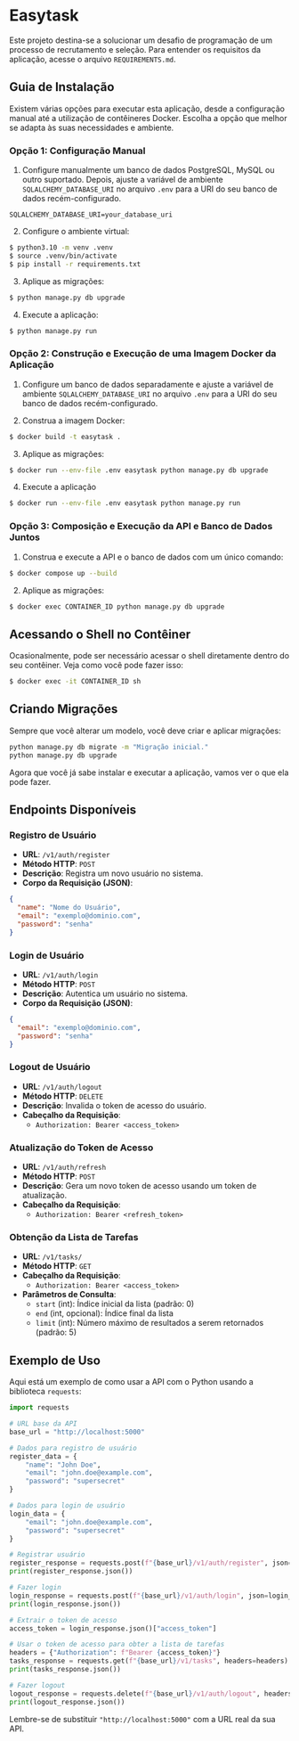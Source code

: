 # Easytask

Este projeto destina-se a solucionar um desafio de programação de um processo de recrutamento e seleção. Para entender os requisitos da aplicação, acesse o arquivo `REQUIREMENTS.md`.

## Guia de Instalação

Existem várias opções para executar esta aplicação, desde a configuração manual até a utilização de contêineres Docker. Escolha a opção que melhor se adapta às suas necessidades e ambiente.

### Opção 1: Configuração Manual

1. Configure manualmente um banco de dados PostgreSQL, MySQL ou outro suportado. Depois, ajuste a variável de ambiente `SQLALCHEMY_DATABASE_URI` no arquivo `.env` para a URI do seu banco de dados recém-configurado.
```
SQLALCHEMY_DATABASE_URI=your_database_uri
```

2. Configure o ambiente virtual:
```bash
$ python3.10 -m venv .venv
$ source .venv/bin/activate
$ pip install -r requirements.txt
```

3. Aplique as migrações:
```bash
$ python manage.py db upgrade
```

4. Execute a aplicação:
```bash
$ python manage.py run
```

### Opção 2: Construção e Execução de uma Imagem Docker da Aplicação

1. Configure um banco de dados separadamente e ajuste a variável de ambiente `SQLALCHEMY_DATABASE_URI` no arquivo `.env` para a URI do seu banco de dados recém-configurado.

2. Construa a imagem Docker:

```bash
$ docker build -t easytask .
```

3. Aplique as migrações:
```bash
$ docker run --env-file .env easytask python manage.py db upgrade
```

4. Execute a aplicação
```bash
$ docker run --env-file .env easytask python manage.py run
```

### Opção 3: Composição e Execução da API e Banco de Dados Juntos
1. Construa e execute a API e o banco de dados com um único comando:
```bash
$ docker compose up --build
```

2. Aplique as migrações:
```bash
$ docker exec CONTAINER_ID python manage.py db upgrade
```

## Acessando o Shell no Contêiner
Ocasionalmente, pode ser necessário acessar o shell diretamente dentro do seu contêiner. Veja como você pode fazer isso:
```bash
$ docker exec -it CONTAINER_ID sh
```

## Criando Migrações
Sempre que você alterar um modelo, você deve criar e aplicar migrações:
```bash
python manage.py db migrate -m "Migração inicial."
python manage.py db upgrade
``` 

Agora que você já sabe instalar e executar a aplicação, vamos ver o que ela pode fazer.

## Endpoints Disponíveis

### Registro de Usuário

- **URL**: `/v1/auth/register`
- **Método HTTP**: `POST`
- **Descrição**: Registra um novo usuário no sistema.
- **Corpo da Requisição (JSON)**:

```json
{
  "name": "Nome do Usuário",
  "email": "exemplo@dominio.com",
  "password": "senha"
}
```

### Login de Usuário

- **URL**: `/v1/auth/login`
- **Método HTTP**: `POST`
- **Descrição**: Autentica um usuário no sistema.
- **Corpo da Requisição (JSON)**:

```json
{
  "email": "exemplo@dominio.com",
  "password": "senha"
}
```

### Logout de Usuário

- **URL**: `/v1/auth/logout`
- **Método HTTP**: `DELETE`
- **Descrição**: Invalida o token de acesso do usuário.
- **Cabeçalho da Requisição**:
  - `Authorization: Bearer <access_token>`

### Atualização do Token de Acesso

- **URL**: `/v1/auth/refresh`
- **Método HTTP**: `POST`
- **Descrição**: Gera um novo token de acesso usando um token de atualização.
- **Cabeçalho da Requisição**:
  - `Authorization: Bearer <refresh_token>`

### Obtenção da Lista de Tarefas

- **URL**: `/v1/tasks/`
- **Método HTTP**: `GET`
- **Cabeçalho da Requisição**:
  - `Authorization: Bearer <access_token>`
- **Parâmetros de Consulta**:
  - `start` (int): Índice inicial da lista (padrão: 0)
  - `end` (int, opcional): Índice final da lista
  - `limit` (int): Número máximo de resultados a serem retornados (padrão: 5)

## Exemplo de Uso

Aqui está um exemplo de como usar a API com o Python usando a biblioteca `requests`:

```python
import requests

# URL base da API
base_url = "http://localhost:5000"

# Dados para registro de usuário
register_data = {
    "name": "John Doe",
    "email": "john.doe@example.com",
    "password": "supersecret"
}

# Dados para login de usuário
login_data = {
    "email": "john.doe@example.com",
    "password": "supersecret"
}

# Registrar usuário
register_response = requests.post(f"{base_url}/v1/auth/register", json=register_data)
print(register_response.json())

# Fazer login
login_response = requests.post(f"{base_url}/v1/auth/login", json=login_data)
print(login_response.json())

# Extrair o token de acesso
access_token = login_response.json()["access_token"]

# Usar o token de acesso para obter a lista de tarefas
headers = {"Authorization": f"Bearer {access_token}"}
tasks_response = requests.get(f"{base_url}/v1/tasks", headers=headers)
print(tasks_response.json())

# Fazer logout
logout_response = requests.delete(f"{base_url}/v1/auth/logout", headers=headers)
print(logout_response.json())
```

Lembre-se de substituir `"http://localhost:5000"` com a URL real da sua API.
